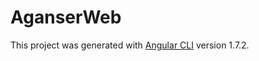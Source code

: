 # AganserWeb

This project was generated with [Angular CLI](https://github.com/angular/angular-cli) version 1.7.2.
